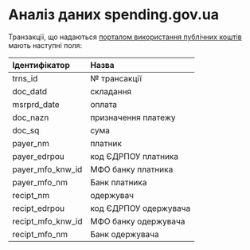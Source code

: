 # Аналіз даних spending.gov.ua

Транзакції, що надаються [порталом використання публічних коштів](http://e-data.gov.ua/) мають наступні поля:

| Ідентифікатор     | Назва                 |
| :---------------- | :-------------------- |
| trns_id           | № трансакції          |
| doc_datd          | складання             |
| msrprd_date       | оплата                |
| doc_nazn          | призначення платежу   |
| doc_sq            | сума                  |
| payer_nm          | платник               |
| payer_edrpou      | код ЄДРПОУ платника   |
| payer_mfo_knw_id  | МФО банку платника    |
| payer_mfo_nm      | Банк платника         |
| recipt_nm         | одержувач             |
| recipt_edrpou     | код ЄДРПОУ одержувача |
| recipt_mfo_knw_id | МФО банку одержувача  |
| recipt_mfo_nm     | Банк одержувача       |


